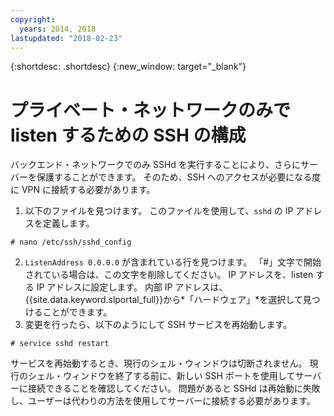 ```yaml
---
copyright:
  years: 2014, 2018
lastupdated: "2018-02-23"
---
```


{:shortdesc: .shortdesc}
{:new_window: target="_blank"}

# プライベート・ネットワークのみで listen するための SSH の構成

バックエンド・ネットワークでのみ SSHd を実行することにより、さらにサーバーを保護することができます。 そのため、SSH へのアクセスが必要になる度に VPN に接続する必要があります。

1. 以下のファイルを見つけます。 このファイルを使用して、`sshd` の IP アドレスを定義します。
```
# nano /etc/ssh/sshd_config
```

2. `ListenAddress 0.0.0.0` が含まれている行を見つけます。 「#」文字で開始されている場合は、この文字を削除してください。 IP アドレスを、listen する IP アドレスに設定します。 内部 IP アドレスは、{{site.data.keyword.slportal_full}}から*「ハードウェア」*を選択して見つけることができます。
3. 変更を行ったら、以下のようにして SSH サービスを再始動します。
```
# service sshd restart
```

サービスを再始動するとき、現行のシェル・ウィンドウは切断されません。 現行のシェル・ウィンドウを終了する前に、新しい SSH ポートを使用してサーバーに接続できることを確認してください。 問題があると SSHd は再始動に失敗し、ユーザーは代わりの方法を使用してサーバーに接続する必要があります。
